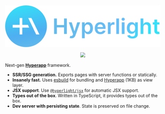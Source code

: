 ![Logo](logo.png)

<p align="center">
  <a href="https://npmjs.org/package/hyperlight"><img src="https://img.shields.io/npm/dt/hyperlight?color=cyan&style=for-the-badge" /></a>
</p>

Next-gen **[Hyperapp](https://github.com/jorgebucaran/hyperapp)** framework.

- **SSR/SSG generation.** Exports pages with server functions or statically.
- **Insanely fast.** Uses [esbuild](https://github.com/evanw/esbuild/) for bundling and [Hyperapp](https://github.com/jorgebucaran/hyperapp) (1KB) as view layer.
- **JSX support**. Use [`@hyperlight/jsx`]() for automatic JSX support.
- **Types out of the box**. Written in TypeScript, it provides types out of the box.
- **Dev server with persisting state**. State is preserved on file change.
